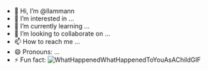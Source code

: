 - 👋 Hi, I’m @llammann
- 👀 I’m interested in ...
- 🌱 I’m currently learning ...
- 💞️ I’m looking to collaborate on ...
- 📫 How to reach me ...
- 😄 Pronouns: ...
- ⚡ Fun fact: ![WhatHappenedWhatHappenedToYouAsAChildGIF](https://github.com/user-attachments/assets/dd129caa-3828-441d-a466-099e0d63a707)


<!---
llammann/llammann is a ✨ special ✨ repository because its `README.md` (this file) appears on your GitHub profile.
You can click the Preview link to take a look at your changes.
--->
